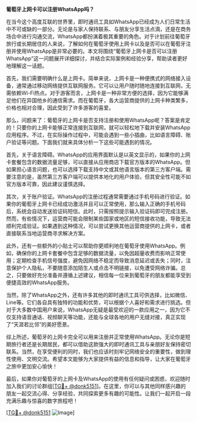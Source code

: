 **葡萄牙上网卡可以注册WhatsApp吗？**

在当今这个高度互联的世界里，即时通讯工具如WhatsApp已经成为人们日常生活中不可或缺的一部分。无论是与家人保持联系、与朋友分享生活点滴，还是在商务场合中进行沟通交流，WhatsApp都扮演着极其重要的角色。对于计划前往葡萄牙旅行或长期居住的人来说，了解如何在葡萄牙使用上网卡以及是否可以在葡萄牙注册并使用WhatsApp是非常必要的。本文将围绕“葡萄牙上网卡是否可以注册WhatsApp”这一问题展开详细探讨，并结合实际案例和经验分享，帮助读者更好地理解这一话题。

首先，我们需要明确什么是上网卡。简单来说，上网卡是一种便携式的网络接入设备，通常通过移动网络提供互联网服务。它可以让用户随时随地连接到互联网，无需依赖Wi-Fi热点。对于游客而言，上网卡是一种非常方便的选择，因为它能够满足他们在异国他乡的通信需求。而在葡萄牙，各大运营商提供的上网卡种类繁多，价格也相对合理，因此受到了许多游客的喜爱。

那么，问题来了：葡萄牙的上网卡是否支持注册和使用WhatsApp呢？答案是肯定的！只要你的上网卡能够正常连接到互联网，就可以轻松地下载并安装WhatsApp应用程序。不过，在实际操作过程中，可能会遇到一些小插曲，比如语言障碍、账户验证等问题。下面我们就来具体分析一下这些可能遇到的情况。

首先，关于语言障碍。WhatsApp的应用界面默认是以英文显示的，如果你的上网卡套餐包含的数据流量足够，可以直接从应用商店下载官方版本的WhatsApp。但如果担心语言问题，也可以选择下载支持中文或其他语言版本的第三方客户端。需要注意的是，虽然第三方客户端可以提供本地化的用户体验，但其安全性可能不如官方版本可靠，因此建议谨慎选择。

其次，关于账户验证。WhatsApp的注册过程通常需要通过手机号码进行验证。如果你的葡萄牙上网卡已经成功激活并且可以正常使用，那么输入正确的手机号码后，系统会自动发送验证码短信。此时，只需按照提示输入验证码即可完成注册。然而，有些情况下，运营商可能会限制某些国家或地区的短信接收功能，导致无法顺利完成验证。如果遇到这种情况，可以尝试更换其他运营商提供的上网卡，或者直接联系当地运营商寻求解决方案。

此外，还有一些额外的小贴士可以帮助你更顺利地在葡萄牙使用WhatsApp。例如，确保你的上网卡套餐中包含足够的数据流量，以免因超量收费而影响正常使用；定期检查手机信号强度，避免因网络不稳定而导致消息延迟或丢失；同时，注意保护个人隐私，不要随意添加陌生人或点击不明链接，以免遭受网络诈骗。总之，只要做好充分准备并遵循上述建议，相信每一位来到葡萄牙的朋友都能享受到便捷高效的WhatsApp服务。

当然，除了WhatsApp之外，还有许多其他的即时通讯工具可供选择，比如微信、Line等。它们各自具有独特的功能和优势，可以根据个人喜好和需求进行挑选。但对于大多数中国用户来说，WhatsApp无疑是最受欢迎的一款应用之一，因为它不仅支持语音通话、视频聊天等功能，还能与全球各地的用户无缝对接，真正实现了“天涯若比邻”的美好愿景。

综上所述，葡萄牙的上网卡完全可以用来注册并正常使用WhatsApp。无论你是短期旅行者还是长期居民，都可以借助这款强大的即时通讯工具与亲朋好友保持密切联系。当然，在享受便利的同时，我们也应该时刻牢记网络安全的重要性，做到理性使用、文明交流。希望本文能够为大家提供有益的信息和指导，让大家在葡萄牙之旅中更加安心愉快！

最后，如果你对葡萄牙的上网卡及WhatsApp的使用有任何疑问或困惑，欢迎随时加入我们的讨论群组[[TG💪+ @donk5151](https://t.me/s/donk5151)]。在这里，你可以与其他同样感兴趣的朋友一起交流心得、分享经验，共同探索更多有趣的可能性。让我们一起开启一段充满乐趣与惊喜的数字旅程吧！

[[TG💪+ @donk5151](https://t.me/s/donk5151) ![Image](https://i.postimg.cc/rwNCRYN7/Snipaste-2025-04-30-17-27-05.png)]